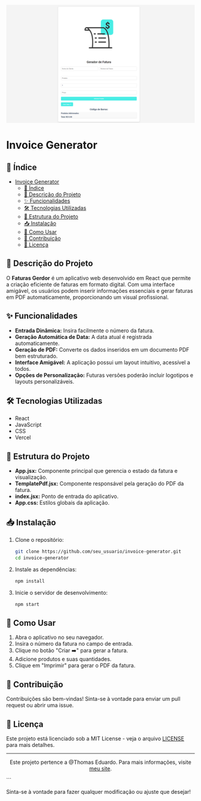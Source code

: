 ![alt text](image.png)
# Invoice Generator

## 📇 Índice

- [Invoice Generator](#invoice-generator)
  - [📇 Índice](#-índice)
  - [📜 Descrição do Projeto](#-descrição-do-projeto)
  - [✨ Funcionalidades](#-funcionalidades)
  - [🛠 Tecnologias Utilizadas](#-tecnologias-utilizadas)
  - [📂 Estrutura do Projeto](#-estrutura-do-projeto)
  - [📥 Instalação](#-instalação)
  - [🚀 Como Usar](#-como-usar)
  - [🤝 Contribuição](#-contribuição)
  - [📄 Licença](#-licença)

## 📜 Descrição do Projeto

O **Faturas Gerdor** é um aplicativo web desenvolvido em React que permite a criação eficiente de faturas em formato digital. Com uma interface amigável, os usuários podem inserir informações essenciais e gerar faturas em PDF automaticamente, proporcionando um visual profissional.

## ✨ Funcionalidades

- **Entrada Dinâmica:** Insira facilmente o número da fatura.
- **Geração Automática de Data:** A data atual é registrada automaticamente.
- **Geração de PDF:** Converte os dados inseridos em um documento PDF bem estruturado.
- **Interface Amigável:** A aplicação possui um layout intuitivo, acessível a todos.
- **Opções de Personalização:** Futuras versões poderão incluir logotipos e layouts personalizáveis.

## 🛠 Tecnologias Utilizadas

- React
- JavaScript
- CSS
- Vercel

## 📂 Estrutura do Projeto

- **App.jsx:** Componente principal que gerencia o estado da fatura e visualização.
- **TemplatePdf.jsx:** Componente responsável pela geração do PDF da fatura.
- **index.jsx:** Ponto de entrada do aplicativo.
- **App.css:** Estilos globais da aplicação.

## 📥 Instalação

1. Clone o repositório:
   ```bash
   git clone https://github.com/seu_usuario/invoice-generator.git
   cd invoice-generator
   ```

2. Instale as dependências:
   ```bash
   npm install
   ```

3. Inicie o servidor de desenvolvimento:
   ```bash
   npm start
   ```

## 🚀 Como Usar

1. Abra o aplicativo no seu navegador.
2. Insira o número da fatura no campo de entrada.
3. Clique no botão "Criar ➡️" para gerar a fatura.
4. Adicione produtos e suas quantidades.
5. Clique em "Imprimir" para gerar o PDF da fatura.

## 🤝 Contribuição

Contribuições são bem-vindas! Sinta-se à vontade para enviar um pull request ou abrir uma issue.

## 📄 Licença

Este projeto está licenciado sob a MIT License - veja o arquivo [LICENSE](LICENSE) para mais detalhes.

---

<p align="center">
  Este projeto pertence a @Thomas Eduardo. Para mais informações, visite <a href="http://www.thomasnascimento.online">meu site</a>.
</p>
```

Sinta-se à vontade para fazer qualquer modificação ou ajuste que desejar!